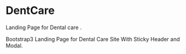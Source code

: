 # DentCare

Landing Page for Dental care .

Bootstrap3 Landing Page for Dental Care Site With Sticky Header and Modal.

